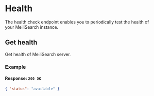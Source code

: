 # Health

The health check endpoint enables you to periodically test the health of your MeiliSearch instance.

## Get health

<RouteHighlighter method="GET" route="/health"/>

Get health of MeiliSearch server.

### Example

<CodeSamples id="get_health_1" />

#### Response: `200 OK`

```json
{ "status": "available" }
```

